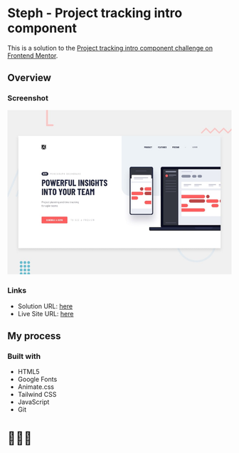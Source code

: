 # Steph - Project tracking intro component

This is a solution to the [Project tracking intro component challenge on Frontend Mentor](https://www.frontendmentor.io/challenges/project-tracking-intro-component-5d289097500fcb331a67d80e). 

## Overview

### Screenshot

![](./assets/design/desktop-preview.jpg)

### Links

- Solution URL: [here](https://www.frontendmentor.io/solutions/solution-project-tracking-intro-component-5cpQgRG2TZ)
- Live Site URL: [here](https://xstephx.github.io/project-tracking-intro-component-challenge/)

## My process

### Built with

- HTML5 
- Google Fonts
- Animate.css
- Tailwind CSS
- JavaScript
- Git



# 🚀🚀🚀